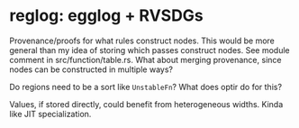# reglog: egglog + RVSDGs

Provenance/proofs for what rules construct nodes. This would be more general
than my idea of storing which passes construct nodes. See module comment in
src/function/table.rs. What about merging provenance, since nodes can be
constructed in multiple ways?

Do regions need to be a sort like `UnstableFn`? What does optir do for this?

Values, if stored directly, could benefit from heterogeneous widths. Kinda like
JIT specialization.
